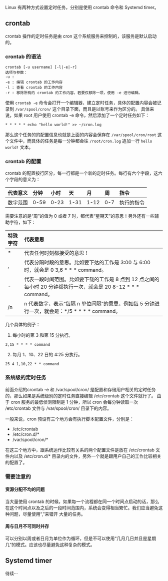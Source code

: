 Linux 有两种方式设置定时任务，分别是使用 crontab 命令和 Systemd timer。

## crontab
crontab 操作的定时任务是由 cron 这个系统服务来控制的，该服务是默认启动的。

### crontab 的语法
```text
crontab [-u username] [-l|-e|-r]
选项与参数：
-u : 
-e : 编辑 crontab 的工作内容
-l : 查看 crontab 的工作内容
-r : 移除所有的 crontab 的工作内容，若要仅移除一项，使用 -e 进行编辑。
```
使用 `crontab -e` 命令会打开一个编辑器，建立定时任务，具体的配置内容会被记录到 `/var/spool/cron/` 这个目录下面，而且是以账号来作为区分的。
具体来说，如果 root 用户使用 crontab -e 命令，然后添加了一个定时任务如下：
```text
* * * * * echo "hello world!" >> ~/cron.log
```
那么这个任务的的配置信息也就是上面的内容会保存在 `/var/spool/cron/root` 这个文件中，而具体的任务是每一分钟都会往 `/root/cron.log` 追加一行 `hello world!` 文本。

### crontab 的配置
crontab 的配置按行区分，每一行都是一个新的定时任务。每行有六个字段，这六个字段的意义为：

| 代表意义 | 分钟 | 小时 | 天 | 月 | 周 | 指令 |
| :-- | :-- | :-- | :-- | :-- | :-- | :-- |
| 数字范围 | 0-59 | 0-23 | 1-31 | 1-12 | 0-7 | 执行的指令 |

需要注意的是“周”的值为 0 或者 7 时，都代表“星期天”的意思！另外还有一些辅助字符，如下：

| 特殊字符 | 代表意思 |
| :-- | :-- |
| * | 代表任何时刻都接受的意思！|
| , | 代表分隔时段的意思。比如要下达的工作是 3:00 与 6:00 时，就会是 0 3,6 * * * command。|
| - | 代表一段时间范围。比如要下载的工作是 8 点到 12 点之间的每小时 20 分钟都执行一次，就会是 20 8-12 * * * command。|
| /n | n 代表数字，表示“每隔 n 单位间隔”的意思，例如每 5 分钟进行一次，就会是：*/5 * * * * command。|

几个具体的例子：  
1. 每小时的第 3 和第 15 分执行。
```text
3,15 * * * * command
```
2. 每月 1、10、22 日的 4:25 分执行。
```text
25 4 1,10,22 * * command
```

### 系统级的定时任务
前面介绍的crontab -e 和 /var/spool/cron/ 是配置和存储用户相关的定时任务的，那么如果是系统级别的定时任务直接编辑 /etc/crontab 这个文件就行了。
由于 cron 服务的最低侦测限制是 1 分钟，所以 cron 会每分钟读取一次 /etc/crontab 文件与 /var/spool/cron/ 目录下的内容。

一般来说，cron 预设有三个地方会有执行脚本配置文件，分别是：  

- /etc/crontab
- /etc/cron.d/*
- /var/spool/cron/*

在这三个地方中，跟系统运作比较有关系的两个配置文件是放在 /etc/crontab 文件内以及 /etc/cron.d/* 目录内的文件，另外一个就是跟用户自己的工作比较相关的配置了。

### 需要注意的
#### 资源分配不均的问题
当大量使用 crontab 的时候，如果每一个流程都在同一个时间点启动的话，那么在这个时间点以及之后的一段时间范围内，系统会变得相当繁忙。我们应当避免这种问题，尽量使用“,”来错开
大量的任务。

#### 周与日月不可同时并存
可以分别以周或者日月为单位作为循环，但是不可以使用“几月几日并且是星期几”的模式。应该也尽量避免这种复杂的模式。

## Systemd timer
待续···


<br/>
